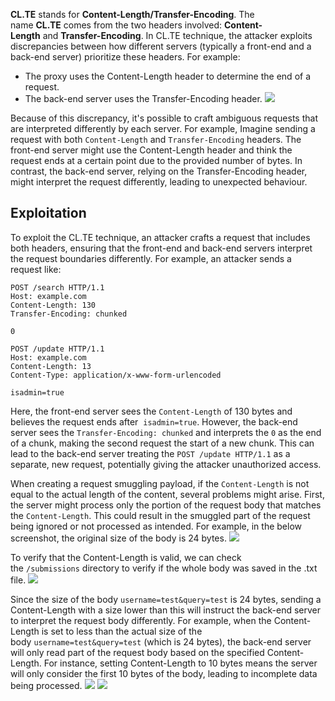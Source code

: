**CL.TE** stands for **Content-Length/Transfer-Encoding**. The name **CL.TE** comes from the two headers involved: **Content-Length** and **Transfer-Encoding**. In CL.TE technique, the attacker exploits discrepancies between how different servers (typically a front-end and a back-end server) prioritize these headers. For example:

- The proxy uses the Content-Length header to determine the end of a request.
- The back-end server uses the Transfer-Encoding header.
	![](Pasted%20image%2020250209113050.png)

Because of this discrepancy, it's possible to craft ambiguous requests that are interpreted differently by each server. For example, Imagine sending a request with both `Content-Length` and `Transfer-Encoding` headers. The front-end server might use the Content-Length header and think the request ends at a certain point due to the provided number of bytes. In contrast, the back-end server, relying on the Transfer-Encoding header, might interpret the request differently, leading to unexpected behaviour.

## Exploitation
To exploit the CL.TE technique, an attacker crafts a request that includes both headers, ensuring that the front-end and back-end servers interpret the request boundaries differently. For example, an attacker sends a request like:

```shell-session
POST /search HTTP/1.1
Host: example.com
Content-Length: 130
Transfer-Encoding: chunked

0

POST /update HTTP/1.1
Host: example.com
Content-Length: 13
Content-Type: application/x-www-form-urlencoded

isadmin=true
```

Here, the front-end server sees the `Content-Length` of 130 bytes and believes the request ends after  `isadmin=true`. However, the back-end server sees the `Transfer-Encoding: chunked` and interprets the `0` as the end of a chunk, making the second request the start of a new chunk. This can lead to the back-end server treating the `POST /update HTTP/1.1` as a separate, new request, potentially giving the attacker unauthorized access.

When creating a request smuggling payload, if the `Content-Length` is not equal to the actual length of the content, several problems might arise. First, the server might process only the portion of the request body that matches the `Content-Length`. This could result in the smuggled part of the request being ignored or not processed as intended. For example, in the below screenshot, the original size of the body is 24 bytes.
	![](Pasted%20image%2020250209113327.png)

To verify that the Content-Length is valid, we can check the `/submissions` directory to verify if the whole body was saved in the .txt file.
	![](Pasted%20image%2020250209113442.png)

Since the size of the body `username=test&query=test` is 24 bytes, sending a Content-Length with a size lower than this will instruct the back-end server to interpret the request body differently. For example, when the Content-Length is set to less than the actual size of the body `username=test&query=test` (which is 24 bytes), the back-end server will only read part of the request body based on the specified Content-Length. For instance, setting Content-Length to 10 bytes means the server will only consider the first 10 bytes of the body, leading to incomplete data being processed.
	![](Pasted%20image%2020250209114548.png)
		![](Pasted%20image%2020250209114557.png)

